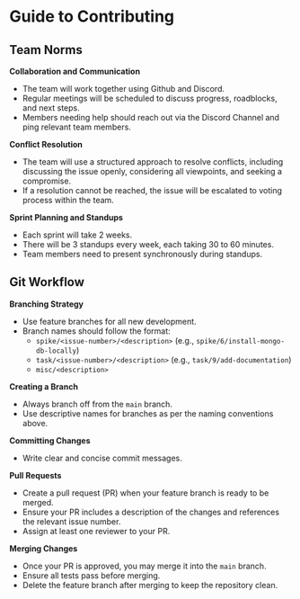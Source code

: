 # Guide to Contributing

## Team Norms

**Collaboration and Communication**
   - The team will work together using Github and Discord.
   - Regular meetings will be scheduled to discuss progress, roadblocks, and next steps.
   - Members needing help should reach out via the Discord Channel and ping relevant team members.

**Conflict Resolution**
   - The team will use a structured approach to resolve conflicts, including discussing the issue openly, considering all viewpoints, and seeking a compromise.
   - If a resolution cannot be reached, the issue will be escalated to voting process within the team.

**Sprint Planning and Standups**
   - Each sprint will take 2 weeks.
   - There will be 3 standups every week, each taking 30 to 60 minutes.
   - Team members need to present synchronously during standups.


## Git Workflow

**Branching Strategy**
   - Use feature branches for all new development.
   - Branch names should follow the format:
     - `spike/<issue-number>/<description>` (e.g., `spike/6/install-mongo-db-locally`)
     - `task/<issue-number>/<description>` (e.g., `task/9/add-documentation`)
     - `misc/<description>`

**Creating a Branch**
   - Always branch off from the `main` branch.
   - Use descriptive names for branches as per the naming conventions above.

**Committing Changes**
   - Write clear and concise commit messages.

**Pull Requests**
   - Create a pull request (PR) when your feature branch is ready to be merged.
   - Ensure your PR includes a description of the changes and references the relevant issue number.
   - Assign at least one reviewer to your PR.

**Merging Changes**
   - Once your PR is approved, you may merge it into the `main` branch.
   - Ensure all tests pass before merging.
   - Delete the feature branch after merging to keep the repository clean.

